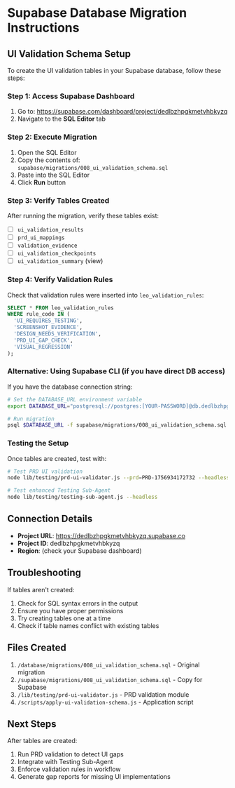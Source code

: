 # Supabase Database Migration Instructions

## UI Validation Schema Setup

To create the UI validation tables in your Supabase database, follow these steps:

### Step 1: Access Supabase Dashboard

1. Go to: https://supabase.com/dashboard/project/dedlbzhpgkmetvhbkyzq
2. Navigate to the **SQL Editor** tab

### Step 2: Execute Migration

1. Open the SQL Editor
2. Copy the contents of: `supabase/migrations/008_ui_validation_schema.sql`
3. Paste into the SQL Editor
4. Click **Run** button

### Step 3: Verify Tables Created

After running the migration, verify these tables exist:

- [ ] `ui_validation_results`
- [ ] `prd_ui_mappings`
- [ ] `validation_evidence`
- [ ] `ui_validation_checkpoints`
- [ ] `ui_validation_summary` (view)

### Step 4: Verify Validation Rules

Check that validation rules were inserted into `leo_validation_rules`:

```sql
SELECT * FROM leo_validation_rules 
WHERE rule_code IN (
  'UI_REQUIRES_TESTING',
  'SCREENSHOT_EVIDENCE',
  'DESIGN_NEEDS_VERIFICATION',
  'PRD_UI_GAP_CHECK',
  'VISUAL_REGRESSION'
);
```

### Alternative: Using Supabase CLI (if you have direct DB access)

If you have the database connection string:

```bash
# Set the DATABASE_URL environment variable
export DATABASE_URL="postgresql://postgres:[YOUR-PASSWORD]@db.dedlbzhpgkmetvhbkyzq.supabase.co:5432/postgres"

# Run migration
psql $DATABASE_URL -f supabase/migrations/008_ui_validation_schema.sql
```

### Testing the Setup

Once tables are created, test with:

```bash
# Test PRD UI validation
node lib/testing/prd-ui-validator.js --prd=PRD-1756934172732 --headless

# Test enhanced Testing Sub-Agent
node lib/testing/testing-sub-agent.js --headless
```

## Connection Details

- **Project URL**: https://dedlbzhpgkmetvhbkyzq.supabase.co
- **Project ID**: dedlbzhpgkmetvhbkyzq
- **Region**: (check your Supabase dashboard)

## Troubleshooting

If tables aren't created:
1. Check for SQL syntax errors in the output
2. Ensure you have proper permissions
3. Try creating tables one at a time
4. Check if table names conflict with existing tables

## Files Created

1. `/database/migrations/008_ui_validation_schema.sql` - Original migration
2. `/supabase/migrations/008_ui_validation_schema.sql` - Copy for Supabase
3. `/lib/testing/prd-ui-validator.js` - PRD validation module
4. `/scripts/apply-ui-validation-schema.js` - Application script

## Next Steps

After tables are created:
1. Run PRD validation to detect UI gaps
2. Integrate with Testing Sub-Agent
3. Enforce validation rules in workflow
4. Generate gap reports for missing UI implementations